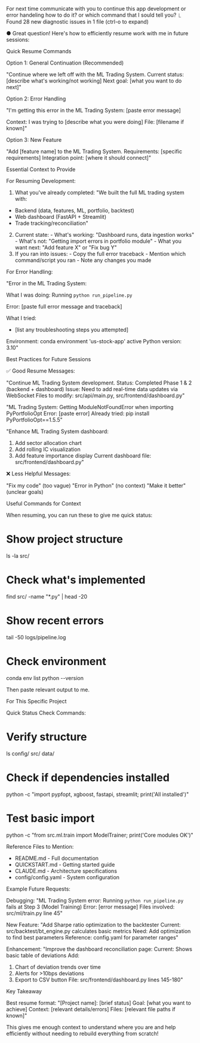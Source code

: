  For next time communicate  with you to continue this app development or error handeling how to do it? or which command that I sould tell you? 
  ⎿  Found 28 new diagnostic issues in 1 file (ctrl-o to expand)

● Great question! Here's how to efficiently resume work with me in future sessions:

  Quick Resume Commands

  Option 1: General Continuation (Recommended)

  "Continue where we left off with the ML Trading System.
  Current status: [describe what's working/not working]
  Next goal: [what you want to do next]"

  Option 2: Error Handling

  "I'm getting this error in the ML Trading System:
  [paste error message]

  Context: I was trying to [describe what you were doing]
  File: [filename if known]"

  Option 3: New Feature

  "Add [feature name] to the ML Trading System.
  Requirements: [specific requirements]
  Integration point: [where it should connect]"

  Essential Context to Provide

  For Resuming Development:

  1. What you've already completed:
  "We built the full ML trading system with:
  - Backend (data, features, ML, portfolio, backtest)
  - Web dashboard (FastAPI + Streamlit)
  - Trade tracking/reconciliation"
  2. Current state:
    - What's working: "Dashboard runs, data ingestion works"
    - What's not: "Getting import errors in portfolio module"
    - What you want next: "Add feature X" or "Fix bug Y"
  3. If you ran into issues:
    - Copy the full error traceback
    - Mention which command/script you ran
    - Note any changes you made

  For Error Handling:

  "Error in the ML Trading System:

  What I was doing: Running `python run_pipeline.py`

  Error:
  [paste full error message and traceback]

  What I tried:
  - [list any troubleshooting steps you attempted]

  Environment: conda environment 'us-stock-app' active
  Python version: 3.10"

  Best Practices for Future Sessions

  ✅ Good Resume Messages:

  "Continue ML Trading System development.
  Status: Completed Phase 1 & 2 (backend + dashboard)
  Issue: Need to add real-time data updates via WebSocket
  Files to modify: src/api/main.py, src/frontend/dashboard.py"

  "ML Trading System: Getting ModuleNotFoundError when importing PyPortfolioOpt
  Error: [paste error]
  Already tried: pip install PyPortfolioOpt==1.5.5"

  "Enhance ML Trading System dashboard:
  1. Add sector allocation chart
  2. Add rolling IC visualization
  3. Add feature importance display
  Current dashboard file: src/frontend/dashboard.py"

  ❌ Less Helpful Messages:

  "Fix my code" (too vague)
  "Error in Python" (no context)
  "Make it better" (unclear goals)

  Useful Commands for Context

  When resuming, you can run these to give me quick status:

  # Show project structure
  ls -la src/

  # Check what's implemented
  find src/ -name "*.py" | head -20

  # Show recent errors
  tail -50 logs/pipeline.log

  # Check environment
  conda env list
  python --version

  Then paste relevant output to me.

  For This Specific Project

  Quick Status Check Commands:

  # Verify structure
  ls config/ src/ data/

  # Check if dependencies installed
  python -c "import pypfopt, xgboost, fastapi, streamlit; print('All installed')"

  # Test basic import
  python -c "from src.ml.train import ModelTrainer; print('Core modules OK')"

  Reference Files to Mention:

  - README.md - Full documentation
  - QUICKSTART.md - Getting started guide
  - CLAUDE.md - Architecture specifications
  - config/config.yaml - System configuration

  Example Future Requests:

  Debugging:
  "ML Trading System error:
  Running `python run_pipeline.py` fails at Step 3 (Model Training)
  Error: [error message]
  Files involved: src/ml/train.py line 45"

  New Feature:
  "Add Sharpe ratio optimization to the backtester
  Current: src/backtest/bt_engine.py calculates basic metrics
  Need: Add optimization to find best parameters
  Reference: config.yaml for parameter ranges"

  Enhancement:
  "Improve the dashboard reconciliation page:
  Current: Shows basic table of deviations
  Add:
  1. Chart of deviation trends over time
  2. Alerts for >10bps deviations
  3. Export to CSV button
  File: src/frontend/dashboard.py lines 145-180"

  Key Takeaway

  Best resume format:
  "[Project name]: [brief status]
  Goal: [what you want to achieve]
  Context: [relevant details/errors]
  Files: [relevant file paths if known]"

  This gives me enough context to understand where you are and help efficiently without needing to rebuild everything from scratch!